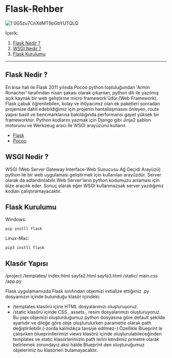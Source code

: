 # Flask-Rehber

![1 0G5zu7CnXdMT9pGbYUTQLQ](https://user-images.githubusercontent.com/120065120/212087425-6ee72546-16fc-476a-9067-54de6a4efbd9.png)

İçerik:
1. [Flask Nedir ?](https://github.com/erkamesen/Flask-Rehber/edit/main/README.md#flask-nedir-)
2. [WSGI Nedir ?](https://github.com/erkamesen/Flask-Rehber/edit/main/README.md#wsgi-nedir-)
3. [Flask Kurulumu](https://github.com/erkamesen/Flask-Rehber/edit/main/README.md#flask-kurulumu)
--- 

## Flask Nedir ?

En kısa hali ile Flask 2011 yılında Pocoo python topluluğundan 'Armin Ronacher' tarafından nisan şakası olarak çıkarılan, python dili ile yazılmış açık kaynak bir web geliştirme micro framework'üdür.(Web Framework).
Flask çabuk öğrenilebilen, kolay ve ihtiyacımız olan ek paketleri sonradan projemize dahil edebildiğimiz için projenin hantallaşmasını önleyen, route yapısı basit ve bencmarklarına bakıldığında performansı gayet yüksek bir frameworktür.
Python kodlarını yazmak için Django gibi Jinja2 şablon motorunu ve Werkzeug aracı ile WSGI arayüzünü kullanır.

- [Flask](https://flask.palletsprojects.com/en/2.2.x/)
- [Pocoo](https://www.pocoo.org/)

## WSGI Nedir ?

WSGI (Web Server Gateway Interface-Web Sunucusu Ağ Geçidi Arayüzü) python ile bir web uygulaması geliştirmek için kullanılan arayüzdür. Server olarak da adlandırılabilir.Web Server'ların python kodumuzu anlaması için bize aracılık eder. Sonuç olarak eğer WSGI kullanmazsak server yazdığımız kodları çalıştıramayacaktır.

## Flask Kurulumu

Windows:
```
pip instll flask
```
Linux-Mac:
```
pip3 instll flask
```
## Klasör Yapısı

/project
        /templates/
                   index.html
                   sayfa2.html
                   sayfa3.html
        /static/
              main.css
        /app.py

Flask uygulamamızda Flask sınıfından objemizi initialize ettiğimiz .py dosyamızın içinde bulunduğu klasör içindeki: 
- /templates klasörü içine HTML dosyalarımızı oluşturuyoruz.
- /static klasörü içinde CSS , assets , resim dosyalarımızı  oluşturuyoruz.
Bu yapı objemizi oluşturduğumuz python dosyasına göre default şekilde ayarlıdır ve dileğe göre obje oluşturulurken parametre olarak path değiştirilebilir.(-zorda kalmdıkça tavsiye edilmez-) Özellikle Blueprint le çalışırken blueprintlerimizi views klasörü içinde oluşturulabileceğinden templates ve static klasörlerimizin path lerini kendimiz prmetre olarak belirlemek zorundayız aksi halde Blueprint den oluşturuğumuz objelerimiz bu klasörleri bulamayacaktır.
